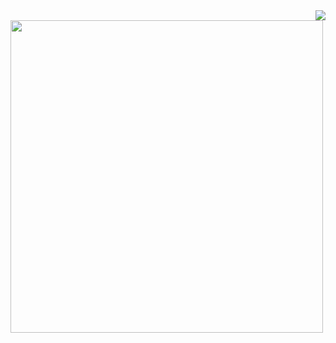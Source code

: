 <img align="right" src="https://visitor-badge.laobi.icu/badge?page_id=surtecha.surtecha" />

<img width="500" height="500" src="https://github.com/suryateja-challa/suryateja-challa/blob/main/Octocat.png"> </img>

